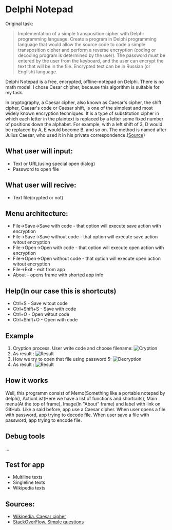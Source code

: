 # Delphi Notepad

Original task:
>Implementation of a simple transposition cipher with Delphi programming language. Create a program in Delphi programming language that would allow the source code to code a simple transposition cipher and perform a reverse encryption (coding or decoding program is determined by the user). The password must be entered by the user from the keyboard, and the user can encrypt the text that will be in the file. Encrypted text can be in Russian (or English) language.

Delphi Notepad is a free, encrypted, offline-notepad on Delphi. There is no math model. I chose Cesar chipher, because this algorithm is suitable for my task.

In cryptography, a Caesar cipher, also known as Caesar's cipher, the shift cipher, Caesar's code or Caesar shift, is one of the simplest and most widely known encryption techniques. It is a type of substitution cipher in which each letter in the plaintext is replaced by a letter some fixed number of positions down the alphabet. For example, with a left shift of 3, D would be replaced by A, E would become B, and so on. The method is named after Julius Caesar, who used it in his private correspondence.([Source](https://en.wikipedia.org/wiki/Caesar_cipher))

## What user will input:
* Text or URL(using special open dialog)
* Password to open file

## What user will recive:
* Text file(crypted or not)

## Menu architecture:
* File->Save->Save with code - that option will execute save action with encryption
* File->Save->Save without code - that option will execute save action witout encryption
* File->Open->Open with code - that option will execute open action with encryption
* File->Open->Open without code - that option will execute open action witout encryption
* File->Exit - exit from app
* About - opens frame with shorted app info

## Help(In our case this is shortcuts)
* Ctrl+S - Save witout code
* Ctrl+Shift+S - Save with code
* Ctrl+O - Open witout code
* Ctrl+Shift+O - Open with code

## Example
1. Cryption process. User write code and choose filename: ![Cryption](http://i.imgur.com/x6wnVBW.png "Cryption")
2. As result : ![Result](http://i.imgur.com/1e2Ftoz.png "Result")
3. How we try to open that file using password 5: ![Decryption](http://i.imgur.com/QYESjUm.png "Decryption")
4. As result : ![Result](http://i.imgur.com/BVH7Bk5.png "Result")

## How it works
Well, this programm consist of Memo(Something like a portable notepad by delphi), ActionList(Here we have a list of functions and shortcuts), Main menu(At the top of frame), Image(In "About" frame) and label with link on GitHub. Like a said before, app use a Caesar cipher. When user opens a file with password, app trying to decode file. When user save a file with password, app trying to encode file.

## Debug tools
...

## Test for app
* Multiline texts
* Singleline texts
* Wikipedia texts

## Sources:
* [Wikipedia. Caesar cipher](https://en.wikipedia.org/wiki/Caesar_cipher)
* [StackOverFlow. Simple questions](http://stackoverflow.com/)